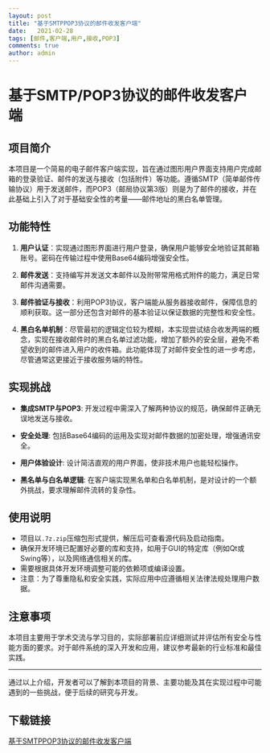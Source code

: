 ```yaml
---
layout: post
title: "基于SMTPPOP3协议的邮件收发客户端"
date:   2021-02-28
tags: [邮件,客户端,用户,接收,POP3]
comments: true
author: admin
---
```

# 基于SMTP/POP3协议的邮件收发客户端

## 项目简介
本项目是一个简易的电子邮件客户端实现，旨在通过图形用户界面支持用户完成邮箱的登录验证、邮件的发送与接收（包括附件）等功能。遵循SMTP（简单邮件传输协议）用于发送邮件，而POP3（邮局协议第3版）则是为了邮件的接收，并在此基础上引入了对于基础安全性的考量——邮件地址的黑白名单管理。

## 功能特性

1. **用户认证**：实现通过图形界面进行用户登录，确保用户能够安全地验证其邮箱账号。密码在传输过程中使用Base64编码增强安全性。
   
2. **邮件发送**：支持编写并发送文本邮件以及附带常用格式附件的能力，满足日常邮件沟通需要。

3. **邮件验证与接收**：利用POP3协议，客户端能从服务器接收邮件，保障信息的顺利获取。这一部分还包含对邮件的基本验证以保证数据的完整性和安全性。

4. **黑白名单机制**：尽管最初的逻辑定位较为模糊，本实现尝试结合收发两端的概念，实现在接收邮件时的黑白名单过滤功能，增加了额外的安全层，避免不希望收到的邮件进入用户的收件箱。此功能体现了对邮件安全性的进一步考虑，尽管通常这更接近于接收服务端的特性。

## 实现挑战
- **集成SMTP与POP3**: 开发过程中需深入了解两种协议的规范，确保邮件正确无误地发送与接收。
  
- **安全处理**: 包括Base64编码的运用及实现对邮件数据的加密处理，增强通讯安全。
  
- **用户体验设计**: 设计简洁直观的用户界面，使非技术用户也能轻松操作。
  
- **黑名单与白名单逻辑**: 在客户端实现黑名单和白名单机制，是对设计的一个额外挑战，要求理解邮件流转的复杂性。

## 使用说明
- 项目以`.7z.zip`压缩包形式提供，解压后可查看源代码及启动指南。
- 确保开发环境已配置好必要的库和支持，如用于GUI的特定库（例如Qt或Swing等），以及网络通信相关的库。
- 需要根据具体开发环境调整可能的依赖项或编译设置。
- 注意：为了尊重隐私和安全实践，实际应用中应遵循相关法律法规处理用户数据。

## 注意事项
本项目主要用于学术交流与学习目的，实际部署前应详细测试并评估所有安全与性能方面的要求。对于邮件系统的深入开发和应用，建议参考最新的行业标准和最佳实践。

---

通过以上介绍，开发者可以了解到本项目的背景、主要功能及其在实现过程中可能遇到的一些挑战，便于后续的研究与开发。

## 下载链接

[基于SMTPPOP3协议的邮件收发客户端](https://pan.quark.cn/s/ee4d9fbb7169)